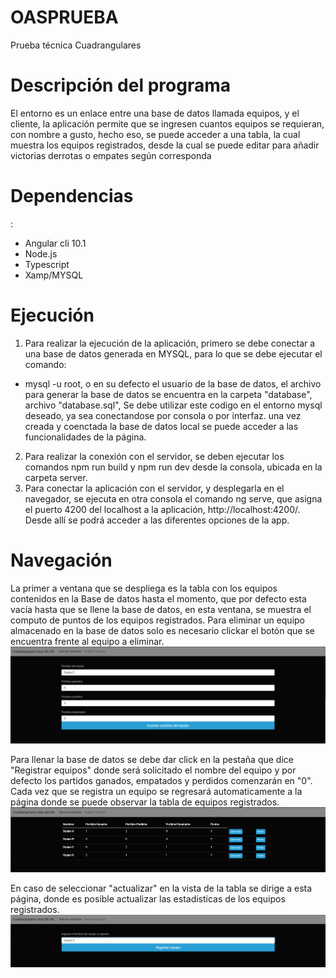 # OASPRUEBA
Prueba técnica Cuadrangulares
# Descripción del programa 

El entorno es un enlace entre una base de datos llamada equipos, y el cliente, la aplicación permite que se ingresen cuantos equipos se requieran, con nombre a gusto, hecho eso, se puede acceder a una tabla, la cual muestra los equipos registrados, desde la cual se puede editar para añadir victorias derrotas o empates según corresponda

# Dependencias
: 
  - Angular cli 10.1
  - Node.js
  - Typescript
  - Xamp/MYSQL

# Ejecución

1. Para realizar la ejecución de la aplicación, primero se debe conectar a una base de datos generada en MYSQL, para lo que se debe ejecutar el comando:
- mysql -u root, o en su defecto el usuario de la base de datos, el archivo para generar la base de datos se encuentra en la carpeta "database", archivo "database.sql", Se debe utilizar este codigo en el entorno mysql deseado, ya sea conectandose por consola o por interfaz. una vez creada y coenctada la base de datos local se puede acceder a las funcionalidades de la página.
2. Para realizar la conexión con el servidor, se deben ejecutar los comandos npm run build y npm run dev desde la consola, ubicada en la carpeta server.
3. Para conectar la aplicación con el servidor, y desplegarla en el navegador, se ejecuta en otra consola el comando ng serve, que asigna el puerto 4200 del localhost a la aplicación, http://localhost:4200/. Desde allí se podrá acceder a las diferentes opciones de la app.


# Navegación
La primer a ventana que se despliega es la tabla con los equipos contenidos en la Base de datos hasta el momento, que por defecto esta vacía hasta que se llene la base de datos, en esta ventana, se muestra el computo de puntos de los equipos registrados.
Para eliminar un equipo almacenado en la base de datos solo es necesario clickar el botón que se encuentra frente al equipo a eliminar.
![alt text](https://github.com/JorgeAndresLozanoJ/PruebaLaboralCuadrangular/blob/main/Imagenes%20Readme/ActEquipos.png)

Para llenar la base de datos se debe dar click en la pestaña que dice "Registrar equipos" donde será solicitado el nombre del equipo y por defecto los partidos ganados, empatados y perdidos comenzarán en "0". Cada vez que se registra un equipo se regresará automaticamente a la página donde se puede observar la tabla de equipos registrados.
![Ingreso](https://github.com/JorgeAndresLozanoJ/PruebaLaboralCuadrangular/blob/main/Imagenes%20Readme/PagPrincipal.png)

En caso de seleccionar "actualizar" en la vista de la tabla se dirige a esta página, donde es posible actualizar las estadisticas de los equipos registrados.
![alt text](https://github.com/JorgeAndresLozanoJ/PruebaLaboralCuadrangular/blob/main/Imagenes%20Readme/RegistroEquipos.png)
